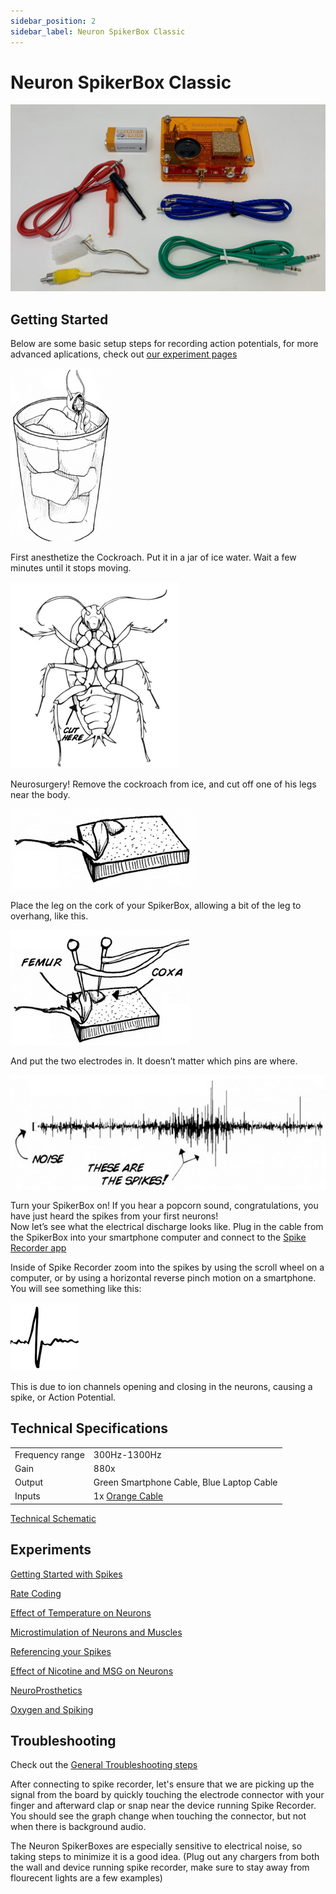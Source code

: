 ```yaml
---
sidebar_position: 2
sidebar_label: Neuron SpikerBox Classic
---
```


# Neuron SpikerBox Classic #

![nsb classic](nsbc.jpeg)

## Getting Started ##

Below are some basic setup steps for recording action potentials, for more advanced aplications, check out [our experiment pages](#experiments)

![anestetize](./roach1.png)

First anesthetize the Cockroach. Put it in a jar of ice water. Wait a few minutes until it stops moving.  

![surgery](./roach2.png)

Neurosurgery! Remove the cockroach from ice, and cut off one of his legs near the body.

![place](./3.png)

Place the leg on the cork of your SpikerBox, allowing a bit of the leg to overhang, like this.

![electrodes](./4.png)

And put the two electrodes in. It doesn’t matter which pins are where.

![spikes](./5.png)

Turn your SpikerBox on! If you hear a popcorn sound, congratulations, you have just heard the spikes from your first neurons!  
Now let’s see what the electrical discharge looks like. Plug in the cable from the SpikerBox into your smartphone computer and connect to the [Spike Recorder app](../../Software/SpikeRecorder/)


Inside of Spike Recorder zoom into the spikes by using the scroll wheel on a computer, or by using a horizontal reverse pinch motion on a smartphone. You will see something like this:

![single spike](./6.png)

This is due to ion channels opening and closing in the neurons, causing a spike, or Action Potential.

## Technical Specifications ##

|||
|---|---|
|Frequency range | 300Hz-1300Hz|
|Gain|880x|
|Output|Green Smartphone Cable, Blue Laptop Cable|
|Inputs|1x [Orange Cable](https://backyardbrains.com/products/muscleElectrodeCable)|

[Technical Schematic](https://backyardbrains.com/products/files/Neuron%20SpikerBox.v.1.42.pdf)


## Experiments ##

[Getting Started with Spikes](https://backyardbrains.com/experiments/spikerbox)

[Rate Coding](https://backyardbrains.com/experiments/ratecoding)

[Effect of Temperature on Neurons](https://backyardbrains.com/experiments/temperature)

[Microstimulation of Neurons and Muscles](https://backyardbrains.com/experiments/microstimulation)

[Referencing your Spikes](https://backyardbrains.com/experiments/referencing)

[Effect of Nicotine and MSG on Neurons](https://backyardbrains.com/experiments/neuropharmacology)

[NeuroProsthetics](https://backyardbrains.com/experiments/neuroProsthetics)

[Oxygen and Spiking](https://backyardbrains.com/experiments/oxygen)


## Troubleshooting ##

Check out the [General Troubleshooting steps](../../index.md#troubleshooting)

After connecting to spike recorder, let's ensure that we are picking up the signal from the board by quickly touching the electrode connector with your finger and afterward clap or snap near the device running Spike Recorder. You should see the graph change when touching the connector, but not when there is background audio.

The Neuron SpikerBoxes are especially sensitive to electrical noise, so taking steps to minimize it is a good idea. (Plug out any chargers from both the wall and device running spike recorder, make sure to stay away from flourecent lights are a few examples)
